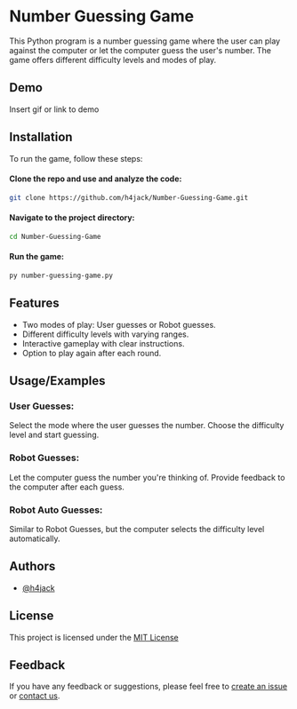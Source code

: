 # Number Guessing Game
This Python program is a number guessing game where the user can play against the computer or let the computer guess the user's number. The game offers different difficulty levels and modes of play.
## Demo

Insert gif or link to demo


## Installation
To run the game, follow these steps:

#### Clone the repo and use and analyze the code:
```bash
git clone https://github.com/h4jack/Number-Guessing-Game.git
```
#### Navigate to the project directory:
```bash
cd Number-Guessing-Game
```
#### Run the game:
```bash
py number-guessing-game.py
```
## Features
- Two modes of play: User guesses or Robot guesses.
- Different difficulty levels with varying ranges.
- Interactive gameplay with clear instructions.
- Option to play again after each round.

## Usage/Examples

### User Guesses:

Select the mode where the user guesses the number. Choose the difficulty level and start guessing.

### Robot Guesses:

Let the computer guess the number you're thinking of. Provide feedback to the computer after each guess.

### Robot Auto Guesses:

Similar to Robot Guesses, but the computer selects the difficulty level automatically.
## Authors

- [@h4jack](https://www.github.com/h4jack)


## License

This project is licensed under the [MIT License](https://github.com/h4jack/calculator/blob/main/LICENSE/)


## Feedback

If you have any feedback or suggestions, please feel free to [create an issue](https://github.com/h4jack/number-guessing-game/issues) or [contact us](https://github.com/h4jack).
